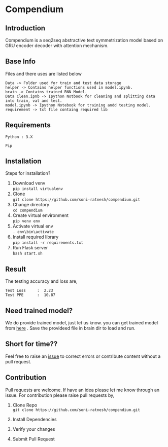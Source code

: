 # Compendium
## Introduction
Compendium is a seq2seq abstractive text symmetrization model based on GRU encoder decoder with attention mechanism.  
## Base Info
Files and there uses are listed below
     
    Data -> Folder used for train and test data storage
    helper -> Contains helper functions used in model.ipynb.
    brain -> Contains trained RNN Model.
    Data Clean.ipnb -> Ipython Notbook for cleaning and splitting data into train, val and test.
    model.ipynb -> Ipython Notebook for training andd testing model.
    requirement -> txt file containg required lib
    
## Requirements

`Python : 3.X`

`Pip`

## Installation
Steps for installation?<br>
1. Download venv<br>
`pip install virtualenv`
2. Clone<br>
`git clone https://github.com/soni-ratnesh/compendium.git`
3. Change directory<br>
`cd compendium                                                                                                                                                                                                                                                                                                                                                                                                                                                                                                                                                                                                                      `
4. Create virtual environment<br>
`pip venv env`
5. Activate virtual env<br>
`. env\bin\activate`
6. Install required library<br>
`pip install -r requirements.txt`  
7. Run Flask server<br>
`bash start.sh`

## Result
The testing accuracy and loss are,<br>

    Test Loss     :  2.23
    Test PPE      :  10.87

## Need trained model?
We do provide trained model, just let us know. you can get trained model from [here](https://drive.google.com/file/d/1v4Ja_5NAHfUe4e_cJi1wGFI8XojVTyfV/view?usp=sharing) . Save the provideed file in brain dir to load and run.


## Short for time??<br>                                                  
Feel free to raise an [issue](https://github.com/soni-ratnesh/compendium/issues) to correct errors or contribute content without a pull request.

## Contribution
Pull requests are welcome. If have an idea please let me know through an issue.
For contribution please raise pull requests by,

1. Clone Repo<br>
`git clone https://github.com/soni-ratnesh/compendium.git`
2. Install Dependencies <br>

3. Verify your changes

4. Submit Pull Request
